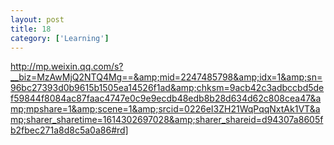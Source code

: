 ```yaml
---
layout: post
title: 18
category: ['Learning']
---
```


http://mp.weixin.qq.com/s?__biz=MzAwMjQ2NTQ4Mg==&amp;mid=2247485798&amp;idx=1&amp;sn=96bc27393d0b9615b1505ea14526f1ad&amp;chksm=9acb42c3adbccbd5def59844f8084ac87faac4747e0c9e9ecdb48edb8b28d634d62c808cea47&amp;mpshare=1&amp;scene=1&amp;srcid=0226eI3ZH21WqPqqNxtAk1VT&amp;sharer_sharetime=1614302697028&amp;sharer_shareid=d94307a8605fb2fbec271a8d8c5a0a86#rd]


